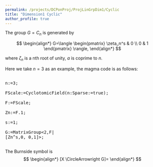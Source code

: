 ```yaml
---
permalink: /projects/DCPonProj/ProjLinGrpDim1/Cyclic
title: "Dimension1 Cyclic"
author_profile: true
---
```


The group $G=C_n$ is generated by

$$
\begin{align*}
G=\langle
\begin{pmatrix}
\zeta_n^s & 0 \\
0 & 1
\end{pmatrix}
\rangle,
\end{align*}
$$

where $\zeta_n$ is a nth root of unity, $a$ is coprime to $n$.

Here we take $n=3$ as an example, the magma code is as follows:
<pre>

n:=3;

FScale:=CyclotomicField(n:Sparse:=true);

F:=FScale;

Zn:=F.1;

s:=1;

G:=MatrixGroup<2,F|
[Zn^s,0, 0,1]>;

</pre>

The Burnside symbol is
$$
\begin{align*}
[X \CircleArrowright G]=
\end{align*}
$$